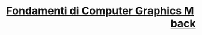 # [Fondamenti di Computer Graphics M](https://www.unibo.it/it/studiare/dottorati-master-specializzazioni-e-altra-formazione/insegnamenti?codiceMateria=72953&annoAccademico=2024&codiceCorso=5826&single=True&search=True) <div style="text-align: right"> [back](../Appunti.md) </div>
